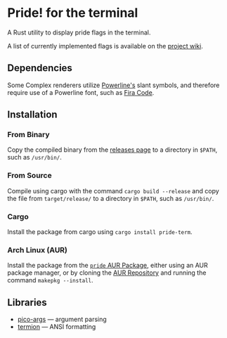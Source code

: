 
# Pride! for the terminal

A Rust utility to display pride flags in the terminal.

A list of currently implemented flags is available on the [project wiki](https://git.vwolfe.io/valerie/pride/wiki/Flags).

## Dependencies

Some Complex renderers utilize [Powerline's](https://github.com/ryanoasis/powerline-extra-symbols)
slant symbols, and therefore require use of a Powerline font, such as [Fira Code](https://github.com/tonsky/FiraCode).

## Installation

### From Binary

Copy the compiled binary from the [releases page](https://git.vwolfe.io/valerie/pride/releases)
to a directory in `$PATH`, such as `/usr/bin/`.

### From Source

Compile using cargo with the command `cargo build --release` and copy the file
from `target/release/` to a directory in `$PATH`, such as `/usr/bin/`.

### Cargo

Install the package from cargo using `cargo install pride-term`.

### Arch Linux (AUR)

Install the package from the [`pride` AUR Package](https://aur.archlinux.org/packages/pride),
either using an AUR package manager, or by cloning the [AUR Repository](https://aur.archlinux.org/pride.git)
and running the command `makepkg --install`.

## Libraries

- [pico-args](https://crates.io/crates/pico-args) — argument parsing
- [termion](https://crates.io/crates/termion) — ANSI formatting

